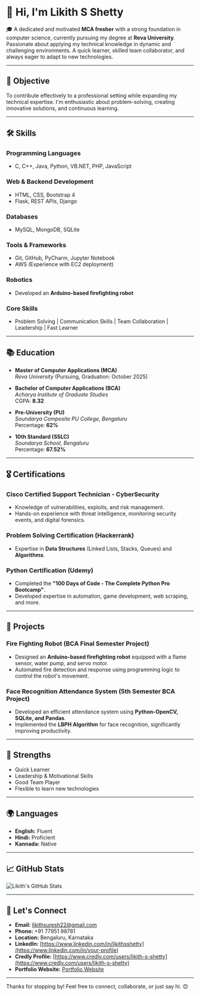 # 👋 Hi, I'm Likith S Shetty

🎓 A dedicated and motivated **MCA fresher** with a strong foundation in computer science, currently pursuing my degree at **Reva University**. Passionate about applying my technical knowledge in dynamic and challenging environments. A quick learner, skilled team collaborator, and always eager to adapt to new technologies.

---

## 🚀 Objective

To contribute effectively to a professional setting while expanding my technical expertise. I'm enthusiastic about problem-solving, creating innovative solutions, and continuous learning.

---

## 🛠️ Skills

### Programming Languages
- C, C++, Java, Python, VB.NET, PHP, JavaScript

### Web & Backend Development
- HTML, CSS, Bootstrap 4
- Flask, REST APIs, Django

### Databases
- MySQL, MongoDB, SQLite

### Tools & Frameworks
- Git, GitHub, PyCharm, Jupyter Notebook
- AWS (Experience with EC2 deployment)

### Robotics
- Developed an **Arduino-based firefighting robot**

### Core Skills
- Problem Solving | Communication Skills | Team Collaboration | Leadership | Fast Learner

---

## 📚 Education

- **Master of Computer Applications (MCA)**  
  *Reva University* (Pursuing, Graduation: October 2025)

- **Bachelor of Computer Applications (BCA)**  
  *Acharya Institute of Graduate Studies*  
  CGPA: **8.32**

- **Pre-University (PU)**  
  *Soundarya Composite PU College, Bengaluru*  
  Percentage: **62%**

- **10th Standard (SSLC)**  
  *Soundarya School, Bengaluru*  
  Percentage: **67.52%**

---

## 🎖️ Certifications

### Cisco Certified Support Technician - CyberSecurity
- Knowledge of vulnerabilities, exploits, and risk management.
- Hands-on experience with threat intelligence, monitoring security events, and digital forensics.

### Problem Solving Certification (Hackerrank)
- Expertise in **Data Structures** (Linked Lists, Stacks, Queues) and **Algorithms**.

### Python Certification (Udemy)
- Completed the **"100 Days of Code - The Complete Python Pro Bootcamp"**.
- Developed expertise in automation, game development, web scraping, and more.

---

## 🌟 Projects

### Fire Fighting Robot (BCA Final Semester Project)
- Designed an **Arduino-based firefighting robot** equipped with a flame sensor, water pump, and servo motor.
- Automated fire detection and response using programming logic to control the robot's movement.

### Face Recognition Attendance System (5th Semester BCA Project)
- Developed an efficient attendance system using **Python-OpenCV, SQLite, and Pandas**.
- Implemented the **LBPH Algorithm** for face recognition, significantly improving productivity.

---

## 💪 Strengths

- Quick Learner
- Leadership & Motivational Skills
- Good Team Player
- Flexible to learn new technologies

---

## 🌍 Languages

- **English:** Fluent  
- **Hindi:** Proficient  
- **Kannada:** Native  

---

## 📈 GitHub Stats

![Likith's GitHub Stats](https://github-readme-stats.vercel.app/api?username=YourGitHubUsername&show_icons=true&theme=radical)

---

## 🤝 Let's Connect

- **Email:** likithsuresh22@gmail.com  
- **Phone:** +91 77951 98781  
- **Location:** Bengaluru, Karnataka  
- **LinkedIn:** [https://www.linkedin.com/in/likithsshetty](https://www.linkedin.com/in/your-profile)  
- **Credly Profile:** [https://www.credly.com/users/likith-s-shetty](https://www.credly.com/users/likith-s-shetty)  
- **Portfolio Website:** [Portfolio Website](https://yourwebsite.com)  

---

Thanks for stopping by! Feel free to connect, collaborate, or just say hi. 😊

